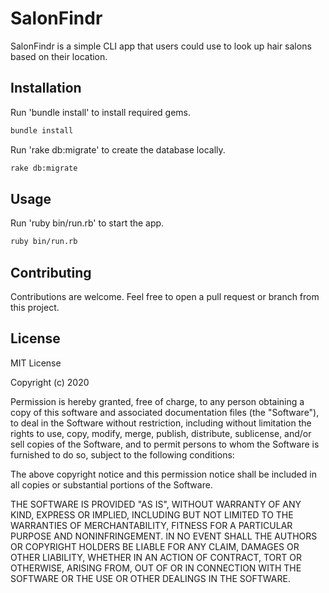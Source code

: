 # SalonFindr

SalonFindr is a simple CLI app that users could use to look up hair salons based on their location.

## Installation

Run 'bundle install' to install required gems.

```bash
bundle install
```


Run 'rake db:migrate' to create the database locally.

```bash
rake db:migrate
```

## Usage
Run 'ruby bin/run.rb' to start the app.

```bash
ruby bin/run.rb
```


## Contributing
Contributions are welcome. Feel free to open a pull request or branch from this project.

## License 
MIT License

Copyright (c) 2020

Permission is hereby granted, free of charge, to any person obtaining a copy
of this software and associated documentation files (the "Software"), to deal
in the Software without restriction, including without limitation the rights
to use, copy, modify, merge, publish, distribute, sublicense, and/or sell
copies of the Software, and to permit persons to whom the Software is
furnished to do so, subject to the following conditions:

The above copyright notice and this permission notice shall be included in all
copies or substantial portions of the Software.

THE SOFTWARE IS PROVIDED "AS IS", WITHOUT WARRANTY OF ANY KIND, EXPRESS OR
IMPLIED, INCLUDING BUT NOT LIMITED TO THE WARRANTIES OF MERCHANTABILITY,
FITNESS FOR A PARTICULAR PURPOSE AND NONINFRINGEMENT. IN NO EVENT SHALL THE
AUTHORS OR COPYRIGHT HOLDERS BE LIABLE FOR ANY CLAIM, DAMAGES OR OTHER
LIABILITY, WHETHER IN AN ACTION OF CONTRACT, TORT OR OTHERWISE, ARISING FROM,
OUT OF OR IN CONNECTION WITH THE SOFTWARE OR THE USE OR OTHER DEALINGS IN THE
SOFTWARE.